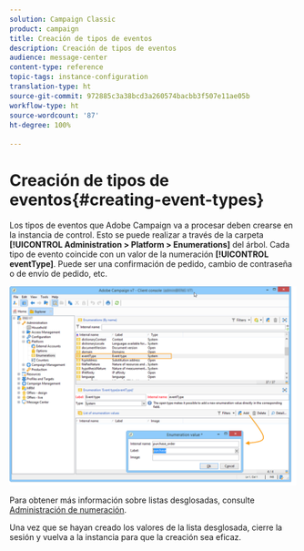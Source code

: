 ```yaml
---
solution: Campaign Classic
product: campaign
title: Creación de tipos de eventos
description: Creación de tipos de eventos
audience: message-center
content-type: reference
topic-tags: instance-configuration
translation-type: ht
source-git-commit: 972885c3a38bcd3a260574bacbb3f507e11ae05b
workflow-type: ht
source-wordcount: '87'
ht-degree: 100%

---
```



# Creación de tipos de eventos{#creating-event-types}

Los tipos de eventos que Adobe Campaign va a procesar deben crearse en la instancia de control. Esto se puede realizar a través de la carpeta **[!UICONTROL Administration > Platform > Enumerations]** del árbol. Cada tipo de evento coincide con un valor de la numeración **[!UICONTROL eventType]**. Puede ser una confirmación de pedido, cambio de contraseña o de envío de pedido, etc.

![](assets/messagecenter_eventtype_enum_001.png)

Para obtener más información sobre listas desglosadas, consulte [Administración de numeración](../../platform/using/managing-enumerations.md).

Una vez que se hayan creado los valores de la lista desglosada, cierre la sesión y vuelva a la instancia para que la creación sea eficaz.
